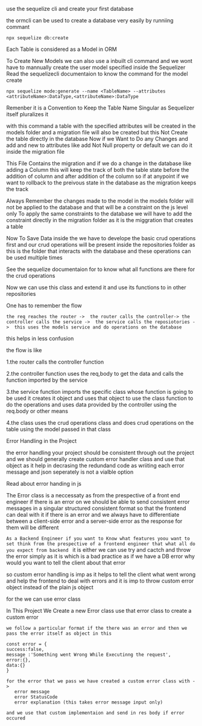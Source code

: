 
use the sequelize cli and create your first database

the ormcli can be used to create a database very easily by runniing commant 

```
npx sequelize db:create
```

Each Table is considered as a Model in ORM

 To Create New Models we can also use a inbuilt cli command and we wont have to mannually create the user model specified inside the Sequelizer 
 Read the sequelizecli documentaion to know the command for the model create 

 ```
 npx sequelize mode:generate --name <TableName> --attributes <attributeName>:DataType,<attributeName>:DataType
 ```

 Remenber it is a Convention to Keep the Table Name Singular as Sequelizer itself pluralizes it 

 with this command a table with the specified attributes will be created in the models folder and a migration file will also be created 
 but this Not Create the table directly in the database 
 Now if we Want to Do any Changes and add and new to attributes like add Not Null property or default we can do it inside the migration file 
 
 This File Contains the migration and if we do a change in the database like adding a Column this will keep the track of both the table state before the addition of column and after addition of the column so if at anypoint if we want to rollback to the preivous state in the database as the migration keeps the track 

 Always Remember the changes made to the model in the models folder will not be applied to the database and that will be a constraint on the js level only 
 To apply the same constraints to the database we will have to add the constraint directly in the migration folder as it is the miggration that creates a table 

 Now To Save Data inside the we have to develope the basic crud operations first and our crud operations will be present inside the repositories folder as this is the folder that interacts with the database and these operations can be used multiple times


 See the sequelize documentaion for to know what all functions are there for the crud operations   
 
 Now we can use this class and extend it and use its functions to in other repositories


 One has to remember the flow 


 `the req reaches the router -> 
  the router calls the controller->
  the controller calls the service -> 
  the service calls the reposiotories -> 
  this uses the models service and do operations on the database` 


 this helps in less confusion 
 
 the flow is like 

 1.the router calls the controller function 
 
 2.the controller function uses the req,body to get the data and calls the function imported by the service

 3.the service function imports the specific class whose function is going to be used it creates it object and uses that object to use the class function to do the operations and uses data provided by the controller using the req.body or other means 
 
 4.the class uses the crud operations class and does crud operations on the table using the model passed in that class 


 Error Handling in the Project 

 the error handling your project should be consistent through out the project and we should generally create custom error handler class and use that object as it help in decrasing the redundand code as wriiting each error message and json seperately is not a vialble option 

 Read about error handing in js  

 The Error class is a neccessaty as from the prespective of a front end engineer if there is an error on we should be able to send consistent error messages in a singular structured consistent format so that the frontend can deal with it if there is an error 
 and we always have to differentiate between a client-side error and a server-side error as the response for them will be different 

 `
 As a Backend Engineer if you want to Know what features yoou want to set think from the prespective of a frontend engineer that what all do you expect from backend 
 ` 
 it is either we can use try and cactch and throw the error simply as it is which is a bad practice as if we have a DB error why would you want to tell the client about that error 
 
 so custom error handling is imp as it helps to tell the client what went wrong and help the frontend to deal with errors and it is imp to throw custom error object instead of the plain js object  

 for the we can use error class  

 In This Project We Create a new Error class use that error class to create a custom error 

    we follow a particular format if the there was an error and then we pass the error itself as object in this 

    const error = {
    success:false,
    message :'Something went Wrong While Executinng the request',
    error:{},
    data:{}
    }

    for the error that we pass we have created a custom error class with ->
       error message
       error StatusCode
       error explanation (this takes error message input only)

    and we use that custom implementaion and send in res body if error occured  